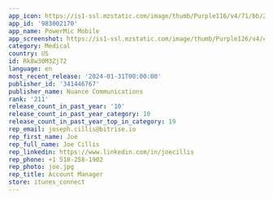 ```yaml
---
app_icon: https://is1-ssl.mzstatic.com/image/thumb/Purple116/v4/71/bb/2d/71bb2d61-c0d6-4daf-53b6-0f432128ecde/AppIcon-0-0-1x_U007ephone-0-10-0-85-220.png/1024x1024bb.png
app_id: '983002170'
app_name: PowerMic Mobile
app_screenshot: https://is1-ssl.mzstatic.com/image/thumb/Purple126/v4/cf/e1/8a/cfe18a78-973c-ee72-9053-9df6fdedeb22/0a4c4c9f-f253-49ee-aa30-63b66d5abeab_App_Store_-_6.5_Preview_5.png/1242x2688bb.png
category: Medical
country: US
id: Rk8w30M3Zj72
language: en
most_recent_release: '2024-01-31T00:00:00'
publisher_id: '341446767'
publisher_name: Nuance Communications
rank: '211'
release_count_in_past_year: '10'
release_count_in_past_year_category: 10
release_count_in_past_year_top_in_category: 19
rep_email: joseph.cillis@bitrise.io
rep_first_name: Joe
rep_full_name: Joe Cillis
rep_linkedin: https://www.linkedin.com/in/joecillis
rep_phone: +1 518-258-1902
rep_photo: joe.jpg
rep_title: Account Manager
store: itunes_connect
---
```

